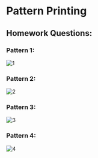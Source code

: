 # Pattern Printing
## Homework Questions:

### Pattern 1:
![1](https://github.com/ArhanBytes/Rohit-Negi-CPP-DSA-Course/assets/153920711/931a0485-3911-4765-b7c8-0aae82d49ca4)
### Pattern 2:
![2](https://github.com/ArhanBytes/Rohit-Negi-CPP-DSA-Course/assets/153920711/96b62f1d-7fc8-4038-9390-e58c82416cf7)
### Pattern 3:
![3](https://github.com/ArhanBytes/Rohit-Negi-CPP-DSA-Course/assets/153920711/5d079194-29d0-44f4-9756-a91327806896)
### Pattern 4:
![4](https://github.com/ArhanBytes/Rohit-Negi-CPP-DSA-Course/assets/153920711/900ee57d-7b26-4022-87b9-91f7b2f8f1e7)

